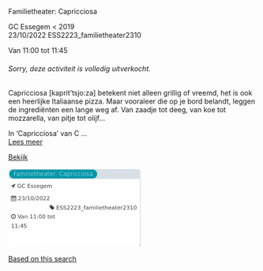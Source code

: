 Familietheater: Capricciosa

GC Essegem < 2019  
23/10/2022 ESS2223\_familietheater2310  

Van 11:00 tot 11:45

  

###### *Sorry, deze activiteit is volledig uitverkocht.*

  

Capricciosa \[kaprit’tsjo:za\] betekent niet alleen grillig of vreemd, het is ook een heerlijke Italiaanse pizza. Maar vooraleer die op je bord belandt, leggen de ingrediënten een lange weg af. Van zaadje tot deeg, van koe tot mozzarella, van pitje tot olijf…  
  
In ‘Capricciosa’ van C ...  
[Lees meer](https://tickets.vgc.be/activity/subscribe/ESS2223_familietheater2310)

[Bekijk](https://tickets.vgc.be/ticketingActivity/subscribe/ESS2223_familietheater2310)

![](80053.png)

[Based on this search](https://tickets.vgc.be/activity/index?&vrijeplaatsen=1&Age%5B%5D=4%2C6&entity=109)